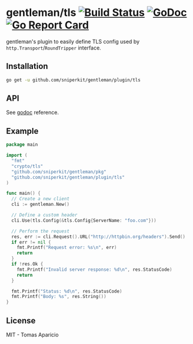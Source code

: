 # gentleman/tls [![Build Status](https://travis-ci.org/h2non/gentleman.png)](https://travis-ci.org/h2non/gentleman) [![GoDoc](https://godoc.org/github.com/h2non/gentleman/plugins/tls?status.svg)](https://godoc.org/github.com/h2non/gentleman/plugins/tls) [![Go Report Card](https://goreportcard.com/badge/github.com/h2non/gentleman)](https://goreportcard.com/report/github.com/h2non/gentleman)

gentleman's plugin to easily define TLS config used by `http.Transport`/`RoundTripper` interface.

## Installation

```bash
go get -u github.com/sniperkit/gentleman/plugin/tls
```

## API

See [godoc](https://godoc.org/github.com/h2non/gentleman/plugins/tls) reference.

## Example

```go
package main

import (
  "fmt"
  "crypto/tls"
  "github.com/sniperkit/gentleman/pkg"
  "github.com/sniperkit/gentleman/plugin/tls"
)

func main() {
  // Create a new client
  cli := gentleman.New()

  // Define a custom header
  cli.Use(tls.Config(&tls.Config{ServerName: "foo.com"}))

  // Perform the request
  res, err := cli.Request().URL("http://httpbin.org/headers").Send()
  if err != nil {
    fmt.Printf("Request error: %s\n", err)
    return
  }
  if !res.Ok {
    fmt.Printf("Invalid server response: %d\n", res.StatusCode)
    return
  }

  fmt.Printf("Status: %d\n", res.StatusCode)
  fmt.Printf("Body: %s", res.String())
}
```

## License

MIT - Tomas Aparicio
